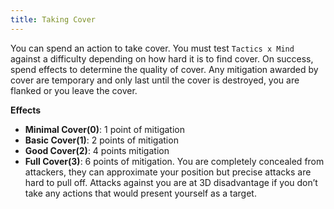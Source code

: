 ```yaml
---
title: Taking Cover
---
```


You can spend an action to take cover. You must test `Tactics x Mind` against a difficulty depending on how hard it is to find cover. On success, spend effects to determine the quality of cover. Any mitigation awarded by cover are temporary and only last until the cover is destroyed, you are flanked or you leave the cover.

**Effects**

- **Minimal Cover(0)**: 1 point of mitigation
- **Basic Cover(1)**: 2 points of mitigation
- **Good Cover(2)**: 4 points mitigation
- **Full Cover(3)**: 6 points of mitigation. You are completely concealed from attackers, they can approximate your position but precise attacks are hard to pull off. Attacks against you are at 3D disadvantage if you don’t take any actions that would present yourself as a target.